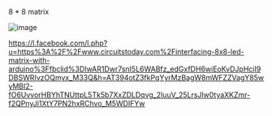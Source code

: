 8 * 8 matrix

![image](https://user-images.githubusercontent.com/90430653/211228766-31438a7c-05bb-43d9-81cf-e3d5bdad4349.png)


https://l.facebook.com/l.php?u=https%3A%2F%2Fwww.circuitstoday.com%2Finterfacing-8x8-led-matrix-with-arduino%3Ffbclid%3DIwAR1Dwr7snI5L6WABfz_edGxfDH6wiEoKvDJpHciI9DBSWRIvzOQmyx_M33Q&h=AT394otZ3fkPqYyrMzBagW8mWFZZVagY85wyMBl2-fO6UvvorHBYhTNUttpL5Tk5b7XxZDLDqvg_2IuuV_25LrsJlw0tyaXKZmr-f2QPnyJi1XtY7PN2hxRChvo_M5WDIFYw
